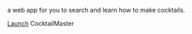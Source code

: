 a web app for you to search and learn how to make cocktails.

<a href="http://thecocktailmaster.herokuapp.com/">Launch</a> CocktailMaster